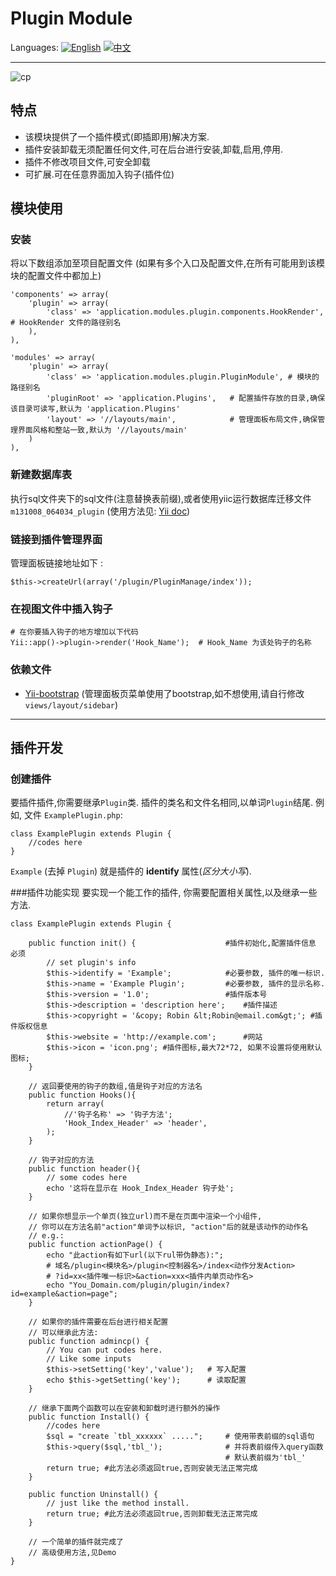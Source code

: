 # Plugin Module

Languages: [![English](http://geoip.flagfox.net/flags/US.png)](https://github.com/health901/Yii-Plugin/blob/master/README.md) [![中文](http://geoip.flagfox.net/flags/CN.png)](#)

---
![cp](http://i.minus.com/ibnW5OhPBsUboA.jpg)
## 特点
* 该模块提供了一个插件模式(即插即用)解决方案.
* 插件安装卸载无须配置任何文件,可在后台进行安装,卸载,启用,停用.
* 插件不修改项目文件,可安全卸载
* 可扩展.可在任意界面加入钩子(插件位)

## 模块使用
### 安装
将以下数组添加至项目配置文件 (如果有多个入口及配置文件,在所有可能用到该模块的配置文件中都加上)
    
    'components' => array(
        'plugin' => array(
            'class' => 'application.modules.plugin.components.HookRender', # HookRender 文件的路径别名
        ),
    ),
    
    'modules' => array(
        'plugin' => array(
            'class' => 'application.modules.plugin.PluginModule', # 模块的路径别名
            'pluginRoot' => 'application.Plugins',   # 配置插件存放的目录,确保该目录可读写,默认为 'application.Plugins'
            'layout' => '//layouts/main',            # 管理面板布局文件,确保管理界面风格和整站一致,默认为 '//layouts/main'
        )
    ),

### 新建数据库表
执行sql文件夹下的sql文件(注意替换表前缀),或者使用yiic运行数据库迁移文件`m131008_064034_plugin` (使用方法见: [Yii doc](http://www.yiiframework.com/doc/guide/1.1/zh_cn/database.migration#applying-migrations))

### 链接到插件管理界面
管理面板链接地址如下 :
    
    $this->createUrl(array('/plugin/PluginManage/index'));
    
### 在视图文件中插入钩子

    # 在你要插入钩子的地方增加以下代码
    Yii::app()->plugin->render('Hook_Name');  # Hook_Name 为该处钩子的名称
    
### 依赖文件
* [Yii-bootstrap](http://www.cniska.net/yii-bootstrap/) (管理面板页菜单使用了bootstrap,如不想使用,请自行修改`views/layout/sidebar`)

---

## 插件开发
### 创建插件
要插件插件,你需要继承`Plugin`类.
插件的类名和文件名相同,以单词`Plugin`结尾.
例如, 文件 `ExamplePlugin.php`:
    
    class ExamplePlugin extends Plugin {
        //codes here
    }
`Example` (去掉 `Plugin`) 就是插件的 __identify__ 属性(_区分大小写_).

###插件功能实现
要实现一个能工作的插件, 你需要配置相关属性,以及继承一些方法.

    class ExamplePlugin extends Plugin {
        
        public function init() {                    #插件初始化,配置插件信息 必须
            // set plugin's info
            $this->identify = 'Example';            #必要参数, 插件的唯一标识.
            $this->name = 'Example Plugin';         #必要参数, 插件的显示名称.
            $this->version = '1.0';                 #插件版本号
            $this->description = 'description here';    #插件描述
            $this->copyright = '&copy; Robin &lt;Robin@email.com&gt;'; #插件版权信息
            $this->website = 'http://example.com';      #网站
            $this->icon = 'icon.png'; #插件图标,最大72*72, 如果不设置将使用默认图标;
        }
        
        // 返回要使用的钩子的数组,值是钩子对应的方法名
        public function Hooks(){
            return array(
                //'钩子名称' => '钩子方法';
                'Hook_Index_Header' => 'header',
            );
        }
        
        // 钩子对应的方法
        public function header(){
            // some codes here
            echo '这将在显示在 Hook_Index_Header 钩子处';
        }
        
        // 如果你想显示一个单页(独立url)而不是在页面中渲染一个小组件,
        // 你可以在方法名前"action"单词予以标识, "action"后的就是该动作的动作名
        // e.g.:
        public function actionPage() {
            echo "此action有如下url(以下rul带伪静态):";
            # 域名/plugin<模块名>/plugin<控制器名>/index<动作分发Action>
            # ?id=xx<插件唯一标识>&action=xxx<插件内单页动作名>
            echo "You_Domain.com/plugin/plugin/index?id=example&action=page";
        }
        
        // 如果你的插件需要在后台进行相关配置
        // 可以继承此方法:
        public function admincp() {
            // You can put codes here.
            // Like some inputs
            $this->setSetting('key','value');   # 写入配置
            echo $this->getSetting('key');      # 读取配置
        }
        
        // 继承下面两个函数可以在安装和卸载时进行额外的操作
        public function Install() {
            //codes here
            $sql = "create `tbl_xxxxxx` .....";     # 使用带表前缀的sql语句
            $this->query($sql,'tbl_');              # 并将表前缀传入query函数
                                                    # 默认表前缀为'tbl_'
            return true; #此方法必须返回true,否则安装无法正常完成
        }
        
        public function Uninstall() {
            // just like the method install.
            return true; #此方法必须返回true,否则卸载无法正常完成
        }
        
        // 一个简单的插件就完成了
        // 高级使用方法,见Demo
    }